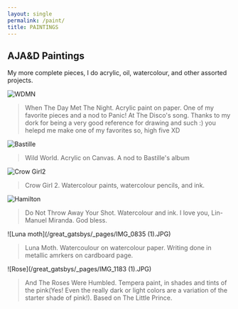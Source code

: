 ```yaml
---
layout: single
permalink: /paint/
title: PAINTINGS
---
```

## AJA&D Paintings
My more complete pieces, I do acrylic, oil, watercolour, and other assorted projects.

![WDMN](/great_gatsbys/_pages/IMG_1172.JPG)
>When The Day Met The Night. Acrylic paint on paper. One of my favorite pieces and a nod to Panic! At The Disco's song. Thanks to my dork for being a very good reference for drawing and such :) you helepd me make one of my favorites so, high five XD

![Bastille](/great_gatsbys/D56EE5EB-3460-4489-B2FF-D5F2CFA1D16A.jpeg)

>Wild World. Acrylic on Canvas. A nod to Bastille's album

![Crow Girl2](/great_gatsbys/IMG_1159.JPG)
>Crow Girl 2. Watercolour paints, watercolour pencils, and ink. 

![Hamilton](/great_gatsbys/53BAA414-A821-456B-AEF5-E35E8AD1B674.jpeg)
>Do Not Throw Away Your Shot. Watercolour and ink. I love you, Lin-Manuel Miranda. God bless.

![Luna moth](/great_gatsbys/_pages/IMG_0835 (1).JPG) 
>Luna Moth. Watercoulour on watercolour paper. Writing done in metallic amrkers on cardboard page.

![Rose](/great_gatsbys/_pages/IMG_1183 (1).JPG)
>And The Roses Were Humbled. Tempera paint, in shades and tints of the pink(Yes! Even the really dark or light colors are a variation of the starter shade of pink!). Based on The Little Prince.
